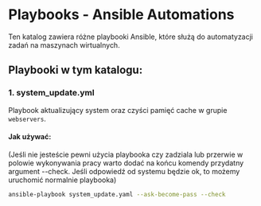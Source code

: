 # Playbooks - Ansible Automations

Ten katalog zawiera różne playbooki Ansible, które służą do automatyzacji zadań na maszynach wirtualnych.

## Playbooki w tym katalogu:

### 1. **system_update.yml**
Playbook aktualizujący system oraz czyści pamięć cache w grupie `webservers`.

#### Jak używać:
(Jeśli nie jesteście pewni użycia playbooka czy zadziala lub przerwie w polowie wykonywania pracy warto dodać na końcu komendy przydatny argument --check. Jeśli odpowiedź od systemu będzie ok, to możemy uruchomić normalnie playbooka)
```bash
ansible-playbook system_update.yaml --ask-become-pass --check

